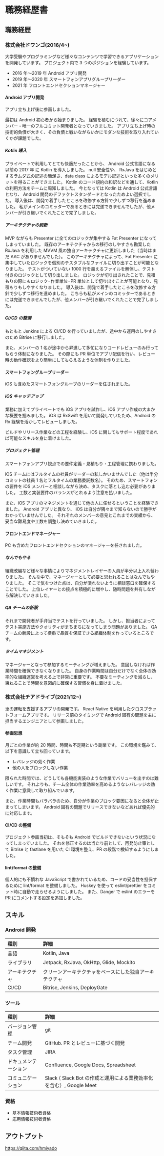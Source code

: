 # 職務経歴書

## 職務経歴

### 株式会社ドワンゴ(2016/4~)

大学受験やプログラミングなど様々なコンテンツで学習できるアプリケーションを開発しています。
プロジェクト内で 3 つのポジションを経験しています。

- 2016 年〜2019 年 Android アプリ開発
- 2019 年〜2020 年 スマートフォンアプリグループリーダー
- 2021 年 フロントエンドセクションマネージャー

#### Android アプリ開発

アプリ立ち上げ後に参画しました。

最初は Android 初心者から始まりました。
経験を積むにつれて、徐々にコアメンバー・唯一のフルコミット開発者となっていきました。
アプリ立ち上げ時の技術的負債が大きく、その負債と戦いながらいかにモダンな技術を取り入れていくかが課題でした。

##### Kotlin 導入

プライベートで利用してとても快適だったことから、 Android 公式言語になる以前の 2017 年 に Kotlin を導入しました。
null 安全性や、 RxJava をはじめとするラムダ式の記述の簡潔さ、data class によるモデル記述といった多くのメリットを得ることができました。
Kotlin のコード規約の和訳などを通して、Kotlin の利用方法をチームに周知しました。
今となっては Kotlin は Android 公式言語となり、 Android 開発のデファクトスタンダードとなったためよい選択でした。
導入後は、開発で着手したところを改修する方針で少しずつ移行を進めました。
私がメインのコミッターであるときには完遂できませんでしたが、他メンバーが引き継いでくれたことで完了しました。

##### アーキテクチャの刷新

MVP ながらも Presenter に全てのロジックが集中する Fat Presenter になってしまっていました。
既存のアーキテクチャからの移行のしやすさも勘案した RxJava を利用した MVVM 風の独自アーキテクチャに更新しました（当時はまだ AAC がありませんでした）。
このアーキテクチャによって、Fat Presenter に集中していたロジックを個別のテスタブルなファイルに切り出すことが可能となりました。
テストがついていない 1000 行を超えるファイルを解体し、テスト付きのロジックとして切り出しました。
ロジックが切り出されたことで、見積もりの際にもロジック=作業単位=PR 単位として切り出すことが可能となり、見積もりもしやすくなりました。
導入後は、開発で着手したところを改修する方針で少しずつ移行を進めました。
こちらも私がメインのコミッターであるときには完遂できませんでしたが、他メンバーが引き継いでくれたことで完了しました。

##### CI/CD の整備

もともと Jenkins による CI/CD を行っていましたが、途中から運用のしやすさのため Bitrise に移行しました。

また、メンバーの 1 名が途中から昇進して多忙になりコードレビューのみ行ってもらう体制になりました。
その際にも PR 単位でアプリ配信を行い、レビュー時の動作確認をより簡単にしてもらえるような体制を作りました。

#### スマートフォングループリーダー

iOS も含めたスマートフォングループのリーダーを任されました。

##### iOS キャッチアップ

業務に加えてプライベートでも iOS アプリを試作し、iOS アプリ作成の大まかな概要を掴みました。
iOS は RxSwift を用いて開発していたため、Android の Rx 経験を活かしてレビューしました。

ビルドやリリース作業などの工程を経験し、iOS に関してもサポート程度であれば可能なスキルを身に着けました。

##### プロジェクト管理

スマートフォンアプリ視点での要件定義・見積もり・工程管理に携わりました。

iOS チームにはフルタイムの社員がリーダーの私しかいませんでした（他は半分コミットの社員 1 名とフルタイムの業務委託数名）。
そのため、スマートフォンの要件を iOS メンバーと相談しながら決め、タスクに落とし込む必要がありました。
工数と実装要件のバランスがとれるよう注意を払いました。

また、iOS アプリのマネジメントを通じて他の人に任せるということを経験できました。
Android アプリと異なり、 iOS は自分が隅々まで知らないので勝手がわかっていませんでした。
それぞれのメンバーの意見とこれまでの実績から、妥当な難易度や工数を調整し決めていきました。

#### フロントエンドマネージャー

PC も含めたフロントエンドセクションのマネージャーを任されました。

##### なんでもやる

組織改編など様々な事情によりマネジメントレイヤーの人員が半分以上入れ替わりました。
そんな中で、マネージャーとして必要と思われることはなんでもやりました。
そこで気をつけた点は、自分が潰れないように相談窓口を確保することでした。
上位レイヤーとの接点を積極的に増やし、随時問題を共有しながら解決していきました。

##### QA チームの新設

それまで開発者が手弁当でテストを行っていました。
しかし、担当者によってテスト実施方法やクオリティがまちまちになってしまう問題がありました。
QA チームの新設によって横串で品質を保証できる組織体制を作っているところです。

##### タイムマネジメント

マネージャーとなって参加するミーティングが増えました。
意図しなければ作業時間を確保できなくなりました。
自身の作業時間は自分だけでなく全体の効率的な組織運営を考える上で非常に重要です。
不要なミーティングを減らし、束ねることで時間を意図的に確保する習慣を身に着けました。

### 株式会社チアドライブ(2021/12~)

車の運転を支援するアプリの開発です。
React Native を利用したクロスプラットフォームアプリです。
リリース前のタイミングで Android 固有の問題を主に担当するエンジニアとして参画しました。

#### 参画思想

月ごとの作業が約 20 時間、時間も不定期という副業です。
この環境を鑑みて、以下を意識して立ち回っています。

- レバレッジの効く作業
- 他の人をブロックしない作業

限られた時間では、どうしても各機能実装のような作業でバリューを出すのは難しいです。
それよりも、チーム全体の作業効率を高めるようなレバレッジの効く作業に意識して取り組んでいます。

また、作業時間もバラバラのため、自分が作業のブロック要因になると全体が止まってしまいます。
Android 固有の問題でリリースできないなどあれば優先的に対応します。

#### CI/CD の整備

プロジェクト参画当初は、そもそも Android でビルドできないという状況になってしまっていました。
それを修正するのは当たり前として、再発防止策として Bitrise と fastlane を用いた CI 環境を整え、PR の段階で検知するようにしました。

#### lint/format の整備

個人的にも不慣れな JavaScript で書かれているため、コードの妥当性を担保するために lint/format を整備しました。
Huskey を使って eslint/prettier をコミット時に自動で走らせるようにしました。
また、Danger で eslint のエラーを PR にコメントする設定を追加しました。

## スキル

### Android 開発

| 種別           | 詳細                                                   |
| :------------- | :----------------------------------------------------- |
| 言語           | Kotlin, Java                                           |
| ライブラリ     | Jetpack, RxJava, OkHttp, Glide, Mockito                |
| アーキテクチャ | クリーンアーキテクチャをベースにした独自アーキテクチャ |
| CI/CD          | Bitrise, Jenkins, DeployGate                           |

### ツール

| 種別                 | 詳細                                                                |
| :------------------- | :------------------------------------------------------------------ |
| バージョン管理       | git                                                                 |
| チーム開発           | GitHub. PR とレビューに基づく開発                                   |
| タスク管理           | JIRA                                                                |
| ドキュメンテーション | Confluence, Google Docs, Spreadsheet                                |
| コミュニケーション   | Slack ( Slack Bot の作成と運用による業務効率化を含む）, Google Meet |

### 資格

- 基本情報技術者資格
- 応用情報技術者資格

## アウトプット

https://qiita.com/hmiyado

